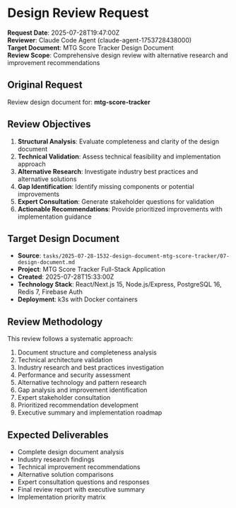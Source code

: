 # Design Review Request

**Request Date**: 2025-07-28T19:47:00Z  
**Reviewer**: Claude Code Agent (claude-agent-1753728438000)  
**Target Document**: MTG Score Tracker Design Document  
**Review Scope**: Comprehensive design review with alternative research and improvement recommendations

## Original Request

Review design document for: **mtg-score-tracker**

## Review Objectives

1. **Structural Analysis**: Evaluate completeness and clarity of the design document
2. **Technical Validation**: Assess technical feasibility and implementation approach
3. **Alternative Research**: Investigate industry best practices and alternative solutions
4. **Gap Identification**: Identify missing components or potential improvements
5. **Expert Consultation**: Generate stakeholder questions for validation
6. **Actionable Recommendations**: Provide prioritized improvements with implementation guidance

## Target Design Document

- **Source**: `tasks/2025-07-28-1532-design-document-mtg-score-tracker/07-design-document.md`
- **Project**: MTG Score Tracker Full-Stack Application
- **Created**: 2025-07-28T15:33:00Z
- **Technology Stack**: React/Next.js 15, Node.js/Express, PostgreSQL 16, Redis 7, Firebase Auth
- **Deployment**: k3s with Docker containers

## Review Methodology

This review follows a systematic approach:
1. Document structure and completeness analysis
2. Technical architecture validation
3. Industry research and best practices investigation
4. Performance and security assessment
5. Alternative technology and pattern research
6. Gap analysis and improvement identification
7. Expert stakeholder consultation
8. Prioritized recommendation development
9. Executive summary and implementation roadmap

## Expected Deliverables

- Complete design document analysis
- Industry research findings
- Technical improvement recommendations
- Alternative solution comparisons
- Expert consultation questions and responses
- Final review report with executive summary
- Implementation priority matrix